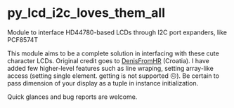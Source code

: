 # py_lcd_i2c_loves_them_all
Module to interface HD44780-based LCDs through I2C port expanders, like PCF8574T

This module aims to be a complete solution in interfacing with these cute character LCDs.
Original credit goes to [DenisFromHR](https://gist.github.com/DenisFromHR) (Croatia).
I have added few higher-level features such as line wraping, setting array-like access (setting single element. getting is not supported :confounded:).
Be certain to pass dimension of your display as a tuple in instance initialization.

Quick glances and bug reports are welcome.
